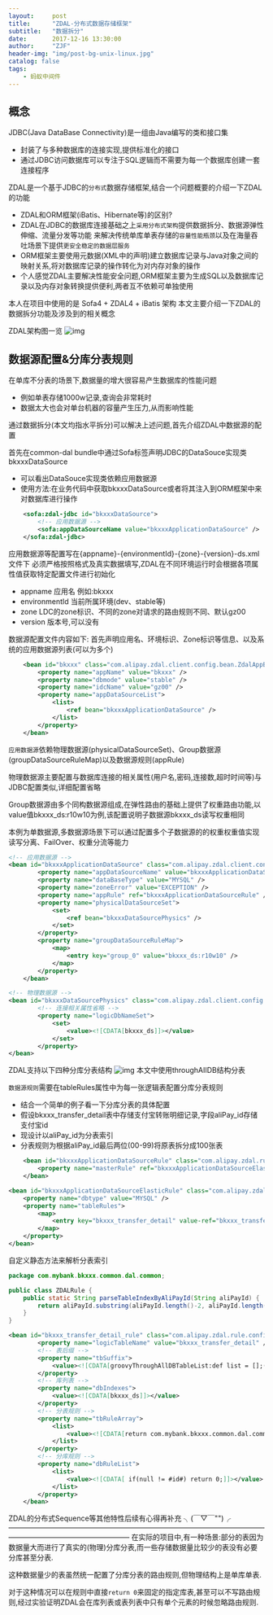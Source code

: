 ```yaml
---
layout:     post
title:      "ZDAL-分布式数据存储框架"
subtitle:   "数据拆分"
date:       2017-12-16 13:30:00
author:     "ZJF"
header-img: "img/post-bg-unix-linux.jpg"
catalog: false
tags:
    - 蚂蚁中间件
---
```


## 概念

JDBC(Java DataBase Connectivity)是一组由Java编写的类和接口集
* 封装了与多种数据库的连接实现,提供标准化的接口
* 通过JDBC访问数据库可以专注于SQL逻辑而不需要为每一个数据库创建一套连接程序

ZDAL是一个基于JDBC的`分布式`数据存储框架,结合一个问题概要的介绍一下ZDAL的功能

* ZDAL和ORM框架(iBatis、Hibernate等)的区别?
* ZDAL在JDBC的数据库连接基础之上`采用分布式架构`提供数据拆分、数据源弹性伸缩、流量分发等功能
来解决传统单库单表存储的`容量性能瓶颈`以及在海量吞吐场景下提供`更安全稳定的数据层服务`
* ORM框架主要使用元数据(XML中的声明)建立数据库记录与Java对象之间的映射关系,将对数据库记录的操作转化为对内存对象的操作
* 个人感觉ZDAL主要解决性能安全问题,ORM框架主要为生成SQL以及数据库记录以及内存对象转换提供便利,两者互不依赖可单独使用

本人在项目中使用的是 Sofa4 + ZDAL4 + iBatis 架构
本文主要介绍一下ZDAL的数据拆分功能及涉及到的相关概念

ZDAL架构图一览
![img](/img/in-post/zdal-architecture.jpg)

## 数据源配置&分库分表规则
在单库不分表的场景下,数据量的增大很容易产生数据库的性能问题
* 例如单表存储1000w记录,查询会非常耗时
* 数据太大也会对单台机器的容量产生压力,从而影响性能

通过数据拆分(本文均指水平拆分)可以解决上述问题,首先介绍ZDAL中数据源的配置

首先在common-dal bundle中通过Sofa标签声明JDBC的DataSouce实现类bkxxxDataSource
* 可以看出DataSouce实现类依赖应用数据源
* 使用方法:在业务代码中获取bkxxxDataSource或者将其注入到ORM框架中来对数据库进行操作
```xml
	<sofa:zdal-jdbc id="bkxxxDataSource">
		<!-- 应用数据源 -->
		<sofa:appDataSourceName value="bkxxxApplicationDataSource" />
	</sofa:zdal-jdbc>
```

应用数据源等配置写在{appname}-{environmentId}-{zone}-{version}-ds.xml文件下
必须严格按照格式及真实数据填写,ZDAL在不同环境运行时会根据各项属性值获取特定配置文件进行初始化
* appname 应用名 例如:bkxxx
* environmentId 当前所属环境(dev、stable等)
* zone LDC的zone标识、不同的zone对请求的路由规则不同、默认gz00
* version 版本号,可以没有

数据源配置文件内容如下:
首先声明应用名、环境标识、Zone标识等信息、以及系统的应用数据源列表(可以为多个)
```xml	
	<bean id="bkxxx" class="com.alipay.zdal.client.config.bean.ZdalAppBean">
		<property name="appName" value="bkxxx" />
		<property name="dbmode" value="stable" />
		<property name="idcName" value="gz00" />
		<property name="appDataSourceList">
			<list>
				<ref bean="bkxxxApplicationDataSource" />
			</list>
		</property>
	</bean>
```

`应用数据源`依赖物理数据源(physicalDataSourceSet)、Group数据源(groupDataSourceRuleMap)以及数据源规则(appRule)

物理数据源主要配置与数据库连接的相关属性(用户名,密码,连接数,超时时间等)与JDBC配置类似,详细配置省略

Group数据源由多个同构数据源组成,在弹性路由的基础上提供了权重路由功能,以value值bkxxx_ds:r10w10为例,该配置说明子数据源bkxxx_ds读写权重相同

本例为单数据源,多数据源场景下可以通过配置多个子数据源的的权重权重值实现读写分离、FailOver、权重分流等能力
```xml
<!-- 应用数据源 -->
<bean id="bkxxxApplicationDataSource" class="com.alipay.zdal.client.config.bean.AppDataSourceBean">
		<property name="appDataSourceName" value="bkxxxApplicationDataSource" />
		<property name="dataBaseType" value="MYSQL" />
		<property name="zoneError" value="EXCEPTION" />
		<property name="appRule" ref="bkxxxApplicationDataSourceRule" />
		<property name="physicalDataSourceSet">
			<set>
				<ref bean="bkxxxDataSourcePhysics" />
			</set>
		</property>
		<property name="groupDataSourceRuleMap">
			<map>
				<entry key="group_0" value="bkxxx_ds:r10w10" />
			</map>
		</property>
	</bean>
```
```xml
<!-- 物理数据源 -->
<bean id="bkxxxDataSourcePhysics" class="com.alipay.zdal.client.config.bean.PhysicalDataSourceBean">
		<!-- 连接相关属性省略 -->
		<property name="logicDbNameSet">
			<set>
				<value><![CDATA[bkxxx_ds]]></value>
			</set>
		</property>
</bean>
```
ZDAL支持以下四种分库分表结构
![img](/img/in-post/DepotsTableStructure.png)
本文中使用throughAIIDB结构分表

`数据源规则`需要在tableRules属性中为每一张逻辑表配置分库分表规则
* 结合一个简单的例子看一下分库分表的具体配置
* 假设bkxxx_transfer_detail表中存储支付宝转账明细记录,字段aliPay_id存储支付宝id
* 现设计以aliPay_id为分表索引
* 分表规则为根据aliPay_id最后两位(00-99)将原表拆分成100张表


```xml
	<bean id="bkxxxApplicationDataSourceRule" class="com.alipay.zdal.rule.config.beans.AppRule" init-method="init">
		<property name="masterRule" ref="bkxxxApplicationDataSourceElasticRule" />
	</bean>
```
```xml
<bean id="bkxxxApplicationDataSourceElasticRule" class="com.alipay.zdal.rule.config.beans.ShardRule">
	<property name="dbtype" value="MYSQL" />
	<property name="tableRules">
		<map>
			<entry key="bkxxx_transfer_detail" value-ref="bkxxx_transfer_detail_rule" />
		</map>
	</property>
</bean>
```

自定义静态方法来解析分表索引

```java
package com.mybank.bkxxx.common.dal.common;

public class ZDALRule {
    public static String parseTableIndexByAliPayId(String aliPayId) {
        return aliPayId.substring(aliPayId.length()-2, aliPayId.length());
    }
}
```

```xml
<bean id="bkxxx_transfer_detail_rule" class="com.alipay.zdal.rule.config.beans.TableRule" init-method="init">
		<property name="logicTableName" value="bkxxx_transfer_detail" />
		<!-- 表后缀 -->
		<property name="tbSuffix">
			<value><![CDATA[groovyThroughAllDBTableList:def list = [];(0..99).each{ i ->list.add("0"+"${i}".padLeft(3,"0") );}; return list;]]></value>
		</property>
		<!-- 库列表 -->
		<property name="dbIndexes">
			<value><![CDATA[bkxxx_ds]]></value>
		</property>
		<!-- 分表规则 -->
		<property name="tbRuleArray">
			<list>
				<value><![CDATA[return com.mybank.bkxxx.common.dal.common.ZDALRule.parseTableIndexByAliPayId(#aliPay_id#).padLeft(4,"0");]]></value>
			</list>
		</property>
		<!-- 分库规则 -->
		<property name="dbRuleList">
			<list>
				<value><![CDATA[ if(null != #id#) return 0;]]></value>
			</list>
		</property>
	</bean>
```

ZDAL的分布式Sequence等其他特性后续有心得再补充 ╮(￣▽￣"")╭
—————————————————————————————————————————————————————
在实际的项目中,有一种场景:部分的表因为数据量大而进行了真实的(物理)分库分表,而一些存储数据量比较少的表没有必要分库甚至分表.

这种数据量少的表虽然统一配置了分库分表的路由规则,但物理结构上是单库单表.

对于这种情况可以在规则中直接`return 0`来固定的指定库表,甚至可以不写路由规则,经过实验证明ZDAL会在库列表或表列表中只有单个元素的时候忽略路由规则.
